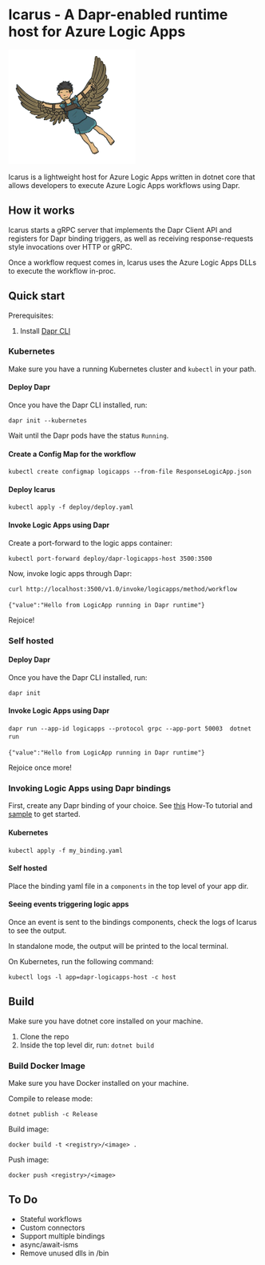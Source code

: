 # Icarus - A Dapr-enabled runtime host for Azure Logic Apps

![Icarus](./assets/icarus.png)

Icarus is a lightweight host for Azure Logic Apps written in dotnet core that allows developers to execute Azure Logic Apps workflows using Dapr.

## How it works

Icarus starts a gRPC server that implements the Dapr Client API and registers for Dapr binding triggers, as well as receiving response-requests style invocations over HTTP or gRPC.

Once a workflow request comes in, Icarus uses the Azure Logic Apps DLLs to execute the workflow in-proc.

## Quick start

Prerequisites:

1. Install [Dapr CLI](https://github.com/dapr/cli#getting-started)

### Kubernetes

Make sure you have a running Kubernetes cluster and `kubectl` in your path.

#### Deploy Dapr

Once you have the Dapr CLI installed, run:

```
dapr init --kubernetes
```

Wait until the Dapr pods have the status `Running`.

#### Create a Config Map for the workflow

```
kubectl create configmap logicapps --from-file ResponseLogicApp.json
```

#### Deploy Icarus

```
kubectl apply -f deploy/deploy.yaml
```

#### Invoke Logic Apps using Dapr

Create a port-forward to the logic apps container:

```
kubectl port-forward deploy/dapr-logicapps-host 3500:3500
```

Now, invoke logic apps through Dapr:

```
curl http://localhost:3500/v1.0/invoke/logicapps/method/workflow

{"value":"Hello from LogicApp running in Dapr runtime"}                                                                                   
```

Rejoice!

### Self hosted

#### Deploy Dapr

Once you have the Dapr CLI installed, run:

```
dapr init
```

#### Invoke Logic Apps using Dapr

```
dapr run --app-id logicapps --protocol grpc --app-port 50003  dotnet run

{"value":"Hello from LogicApp running in Dapr runtime"}                                                                                   
```

Rejoice once more!

### Invoking Logic Apps using Dapr bindings

First, create any Dapr binding of your choice.
See [this](https://github.com/dapr/docs/tree/master/howto/trigger-app-with-input-binding) How-To tutorial and [sample](https://github.com/dapr/samples/tree/master/5.bindings) to get started.

#### Kubernetes

```
kubectl apply -f my_binding.yaml
```

#### Self hosted

Place the binding yaml file in a `components` in the top level of your app dir.

#### Seeing events triggering logic apps

Once an event is sent to the bindings components, check the logs of Icarus to see the output.

In standalone mode, the output will be printed to the local terminal.

On Kubernetes, run the following command:

```
kubectl logs -l app=dapr-logicapps-host -c host
```

## Build

Make sure you have dotnet core installed on your machine.

1. Clone the repo
2. Inside the top level dir, run: `dotnet build`

### Build Docker Image

Make sure you have Docker installed on your machine.

Compile to release mode:

```
dotnet publish -c Release 
```

Build image:

```
docker build -t <registry>/<image> .
```

Push image:

```
docker push <registry>/<image>
```

## To Do

* Stateful workflows
* Custom connectors
* Support multiple bindings
* async/await-isms
* Remove unused dlls in /bin